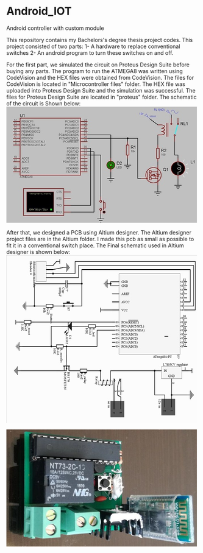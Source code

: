 # Android_IOT
Android controller with custom module

This repository contains my Bachelors's degree thesis project codes.
This project consisted of two parts:
1- A hardware to replace conventional switches
2- An android program to turn these switches on and off.

For the first part, we simulated the circuit on Proteus Design Suite before buying any parts. The program to run the ATMEGA8 was written using CodeVision and the HEX files were obtained from CodeVision. The files for CodeVision is located in "Microcontroller files" folder. The HEX file was uploaded into Proteus Design Suite and the simulation was successful. The files for Proteus Design Suite are located in "proteus" folder. The schematic of the circuit is Shown below:
![alt text](https://github.com/javad-sheikh/Android_IOT/blob/main/Images/proteusfinal.jpg)

After that, we designed a PCB using Altium designer. The Altium designer project files are in the Altium folder. I made this pcb as small as possible to fit it in a conventional switch place. The Final schematic used in Altium designer is shown below:
![alt text](https://github.com/javad-sheikh/Android_IOT/blob/main/Images/Schematic%20Prints.jpg)

![alt text](https://github.com/javad-sheikh/Android_IOT/blob/main/Images/finished.jpg)

